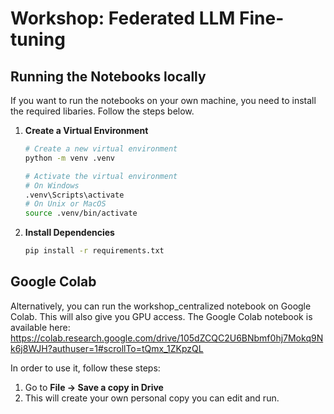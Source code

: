# Workshop: Federated LLM Fine-tuning

## Running the Notebooks locally

If you want to run the notebooks on your own machine, you need to install the required libaries. 
Follow the steps below.

1. **Create a Virtual Environment**
   ```bash
   # Create a new virtual environment
   python -m venv .venv
   
   # Activate the virtual environment
   # On Windows
   .venv\Scripts\activate
   # On Unix or MacOS
   source .venv/bin/activate
   ```

2. **Install Dependencies**
   ```bash
   pip install -r requirements.txt
   ```


## Google Colab

Alternatively, you can run the workshop_centralized notebook on Google Colab. This will also give you GPU access.
The Google Colab notebook is available here: https://colab.research.google.com/drive/105dZCQC2U6BNbmf0hj7Mokq9Nk6j8WJH?authuser=1#scrollTo=tQmx_1ZKpzQL

In order to use it, follow these steps: 
1. Go to **File → Save a copy in Drive**
2. This will create your own personal copy you can edit and run.
